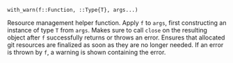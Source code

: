 ```
with_warn(f::Function, ::Type{T}, args...)
```

Resource management helper function. Apply `f` to `args`, first constructing an instance of type `T` from `args`. Makes sure to call `close` on the resulting object after `f` successfully returns or throws an error. Ensures that allocated git resources are finalized as soon as they are no longer needed. If an error is thrown by `f`, a warning is shown containing the error.
